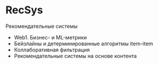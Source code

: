 # RecSys
Рекомендательные системы
- Web1. Бизнес- и ML-метрики
- Бейзлайны и детерминированные алгоритмы item-item
- Коллаборативная фильтрация
- Рекомендательные системы на основе контента